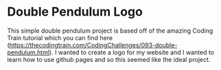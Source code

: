# Double Pendulum Logo

This simple double pendulum project is based off of the amazing Coding Train tutorial which you can find here (https://thecodingtrain.com/CodingChallenges/093-double-pendulum.html). I wanted to create a logo for my website and I wanted to learn how to use github pages and so this seemed like the ideal project.
